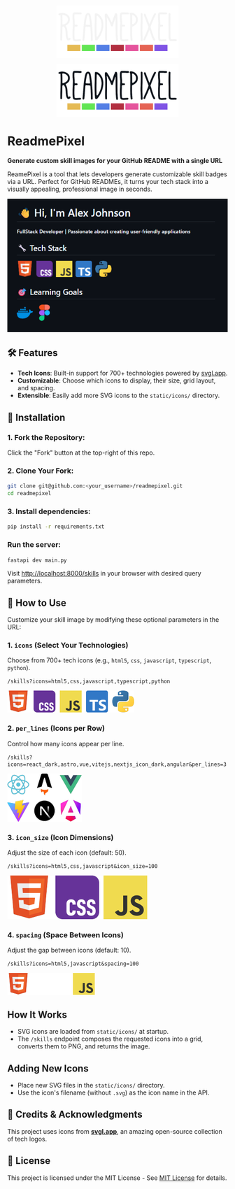 <p align="center"><img align="center" width="280" src="./static/assets/readmepixel-dark.png#gh-dark-mode-only"/></p>
<p align="center"><img align="center" width="280" src="./static/assets/readmepixel-light.png#gh-light-mode-only"/></p>

# ReadmePixel

**Generate custom skill images for your GitHub README with a single URL**

ReamePixel is a tool that lets developers generate customizable skill badges via a URL. Perfect for GitHub READMEs, it turns your tech stack into a visually appealing, professional image in seconds.

![Preview](./static/assets/preview.png)

## 🛠️ Features

- **Tech Icons**: Built-in support for 700+ technologies powered by [svgl.app](https://svgl.app).
- **Customizable**: Choose which icons to display, their size, grid layout, and spacing.
- **Extensible**: Easily add more SVG icons to the `static/icons/` directory.

## 🚀 Installation

### 1. Fork the Repository:

Click the "Fork" button at the top-right of this repo.

### 2. Clone Your Fork:

```bash
git clone git@github.com:<your_username>/readmepixel.git 
cd readmepixel
```

### 3. Install dependencies:

```bash
pip install -r requirements.txt
```
### Run the server:

```bash
fastapi dev main.py
```

Visit [http://localhost:8000/skills](http://localhost:8000/skills) in your browser with desired query parameters.


## 📝 How to Use

Customize your skill image by modifying these optional parameters in the URL:

### 1. `icons` (Select Your Technologies)
Choose from 700+ tech icons (e.g., `html5`, `css`, `javascript`, `typescript`, `python`).

```
/skills?icons=html5,css,javascript,typescript,python
```

![icons](./static/assets/example.png)

### 2. `per_lines` (Icons per Row)

Control how many icons appear per line.

```
/skills?icons=react_dark,astro,vue,vitejs,nextjs_icon_dark,angular&per_lines=3
```

![per_lines](./static/assets/per_lines_example.png)

### 3. `icon_size` (Icon Dimensions)

Adjust the size of each icon (default: 50).

```
/skills?icons=html5,css,javascript&icon_size=100
```

![icon_size](./static/assets/size_example.png)

### 4. `spacing` (Space Between Icons)

Adjust the gap between icons (default: 10).

```
/skills?icons=html5,javascript&spacing=100
```

![icon_size](./static/assets/spacing_example.png)

## How It Works

- SVG icons are loaded from `static/icons/` at startup.
- The `/skills` endpoint composes the requested icons into a grid, converts them to PNG, and returns the image.

## Adding New Icons

- Place new SVG files in the `static/icons/` directory.
- Use the icon's filename (without `.svg`) as the icon name in the API.

## 🙌 Credits & Acknowledgments

This project uses icons from **[svgl.app](https://svgl.app)**,  an amazing open-source collection of tech logos.  

## 📜 License

This project is licensed under the MIT License - See [MIT License](https://github.com/nsmichelj/readmepixel/blob/main/LICENSE) for details.
